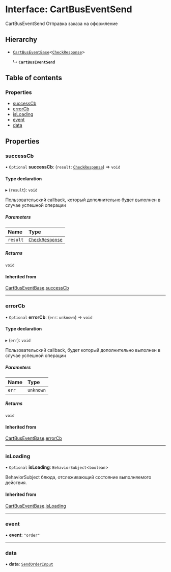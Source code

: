 # Interface: CartBusEventSend

CartBusEventSend
Отправка заказа на оформление

## Hierarchy

- [`CartBusEventBase`](CartBusEventBase.md)<[`CheckResponse`](CheckResponse.md)\>

  ↳ **`CartBusEventSend`**

## Table of contents

### Properties

- [successCb](CartBusEventSend.md#successcb)
- [errorCb](CartBusEventSend.md#errorcb)
- [isLoading](CartBusEventSend.md#isloading)
- [event](CartBusEventSend.md#event)
- [data](CartBusEventSend.md#data)

## Properties

### successCb

• `Optional` **successCb**: (`result`: [`CheckResponse`](CheckResponse.md)) => `void`

#### Type declaration

▸ (`result`): `void`

Пользовательский callback, который дополнительно будет выполнен в случае успешной операции

##### Parameters

| Name | Type |
| :------ | :------ |
| `result` | [`CheckResponse`](CheckResponse.md) |

##### Returns

`void`

#### Inherited from

[CartBusEventBase](CartBusEventBase.md).[successCb](CartBusEventBase.md#successcb)

___

### errorCb

• `Optional` **errorCb**: (`err`: `unknown`) => `void`

#### Type declaration

▸ (`err`): `void`

Пользовательский callback, будет который дополнительно  выполнен в случае успешной операции

##### Parameters

| Name | Type |
| :------ | :------ |
| `err` | `unknown` |

##### Returns

`void`

#### Inherited from

[CartBusEventBase](CartBusEventBase.md).[errorCb](CartBusEventBase.md#errorcb)

___

### isLoading

• `Optional` **isLoading**: `BehaviorSubject`<`boolean`\>

BehaviorSubject блюда, отслеживающий состояние выполняемого действия.

#### Inherited from

[CartBusEventBase](CartBusEventBase.md).[isLoading](CartBusEventBase.md#isloading)

___

### event

• **event**: ``"order"``

___

### data

• **data**: [`SendOrderInput`](SendOrderInput.md)
